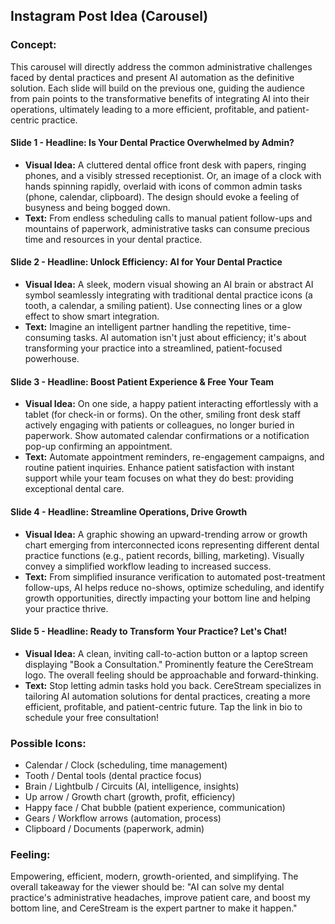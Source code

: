 ## Instagram Post Idea (Carousel)

### Concept:
This carousel will directly address the common administrative challenges faced by dental practices and present AI automation as the definitive solution. Each slide will build on the previous one, guiding the audience from pain points to the transformative benefits of integrating AI into their operations, ultimately leading to a more efficient, profitable, and patient-centric practice.

#### Slide 1 - **Headline: Is Your Dental Practice Overwhelmed by Admin?**
*   **Visual Idea:** A cluttered dental office front desk with papers, ringing phones, and a visibly stressed receptionist. Or, an image of a clock with hands spinning rapidly, overlaid with icons of common admin tasks (phone, calendar, clipboard). The design should evoke a feeling of busyness and being bogged down.
*   **Text:** From endless scheduling calls to manual patient follow-ups and mountains of paperwork, administrative tasks can consume precious time and resources in your dental practice.

#### Slide 2 - **Headline: Unlock Efficiency: AI for Your Dental Practice**
*   **Visual Idea:** A sleek, modern visual showing an AI brain or abstract AI symbol seamlessly integrating with traditional dental practice icons (a tooth, a calendar, a smiling patient). Use connecting lines or a glow effect to show smart integration.
*   **Text:** Imagine an intelligent partner handling the repetitive, time-consuming tasks. AI automation isn't just about efficiency; it's about transforming your practice into a streamlined, patient-focused powerhouse.

#### Slide 3 - **Headline: Boost Patient Experience & Free Your Team**
*   **Visual Idea:** On one side, a happy patient interacting effortlessly with a tablet (for check-in or forms). On the other, smiling front desk staff actively engaging with patients or colleagues, no longer buried in paperwork. Show automated calendar confirmations or a notification pop-up confirming an appointment.
*   **Text:** Automate appointment reminders, re-engagement campaigns, and routine patient inquiries. Enhance patient satisfaction with instant support while your team focuses on what they do best: providing exceptional dental care.

#### Slide 4 - **Headline: Streamline Operations, Drive Growth**
*   **Visual Idea:** A graphic showing an upward-trending arrow or growth chart emerging from interconnected icons representing different dental practice functions (e.g., patient records, billing, marketing). Visually convey a simplified workflow leading to increased success.
*   **Text:** From simplified insurance verification to automated post-treatment follow-ups, AI helps reduce no-shows, optimize scheduling, and identify growth opportunities, directly impacting your bottom line and helping your practice thrive.

#### Slide 5 - **Headline: Ready to Transform Your Practice? Let's Chat!**
*   **Visual Idea:** A clean, inviting call-to-action button or a laptop screen displaying "Book a Consultation." Prominently feature the CereStream logo. The overall feeling should be approachable and forward-thinking.
*   **Text:** Stop letting admin tasks hold you back. CereStream specializes in tailoring AI automation solutions for dental practices, creating a more efficient, profitable, and patient-centric future. Tap the link in bio to schedule your free consultation!

### Possible Icons:
*   Calendar / Clock (scheduling, time management)
*   Tooth / Dental tools (dental practice focus)
*   Brain / Lightbulb / Circuits (AI, intelligence, insights)
*   Up arrow / Growth chart (growth, profit, efficiency)
*   Happy face / Chat bubble (patient experience, communication)
*   Gears / Workflow arrows (automation, process)
*   Clipboard / Documents (paperwork, admin)

### Feeling:
Empowering, efficient, modern, growth-oriented, and simplifying. The overall takeaway for the viewer should be: "AI can solve my dental practice's administrative headaches, improve patient care, and boost my bottom line, and CereStream is the expert partner to make it happen."